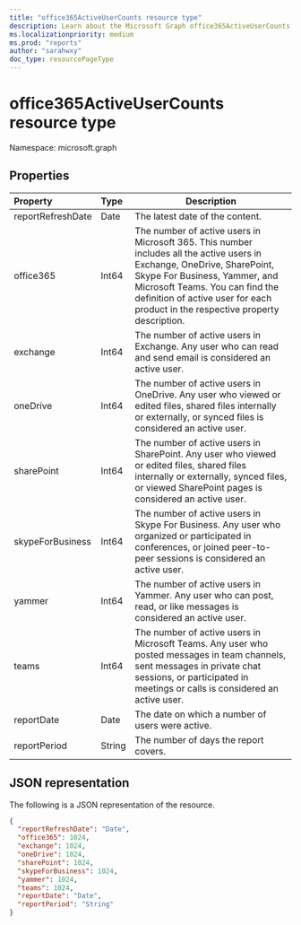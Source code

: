 ```yaml
---
title: "office365ActiveUserCounts resource type"
description: Learn about the Microsoft Graph office365ActiveUserCounts resource type for Office 365.
ms.localizationpriority: medium
ms.prod: "reports"
author: "sarahwxy"
doc_type: resourcePageType
---
```


# office365ActiveUserCounts resource type

Namespace: microsoft.graph

## Properties

| Property          | Type   | Description                              |
| :---------------- | :----- | ---------------------------------------- |
| reportRefreshDate | Date   | The latest date of the content.          |
| office365         | Int64  | The number of active users in Microsoft 365. This number includes all the active users in Exchange, OneDrive, SharePoint, Skype For Business, Yammer, and Microsoft Teams. You can find the definition of active user for each product in the respective property description. |
| exchange          | Int64  | The number of active users in Exchange. Any user who can read and send email is considered an active user. |
| oneDrive          | Int64  | The number of active users in OneDrive. Any user who viewed or edited files, shared files internally or externally, or synced files is considered an active user. |
| sharePoint        | Int64  | The number of active users in SharePoint. Any user who viewed or edited files, shared files internally or externally, synced files, or viewed SharePoint pages is considered an active user. |
| skypeForBusiness  | Int64  | The number of active users in Skype For Business. Any user who organized or participated in conferences, or joined peer-to-peer sessions is considered an active user. |
| yammer            | Int64  | The number of active users in Yammer. Any user who can post, read, or like messages is considered an active user. |
| teams             | Int64  | The number of active users in Microsoft Teams. Any user who posted messages in team channels, sent messages in private chat sessions, or participated in meetings or calls is considered an active user. |
| reportDate        | Date   | The date on which a number of users were active. |
| reportPeriod      | String | The number of days the report covers.    |

## JSON representation

The following is a JSON representation of the resource.

<!-- {
  "blockType": "resource",
  "@odata.type": "microsoft.graph.office365ActiveUserCounts"
} -->

```json
{
  "reportRefreshDate": "Date", 
  "office365": 1024, 
  "exchange": 1024, 
  "oneDrive": 1024, 
  "sharePoint": 1024, 
  "skypeForBusiness": 1024, 
  "yammer": 1024, 
  "teams": 1024, 
  "reportDate": "Date", 
  "reportPeriod": "String"
}
```


